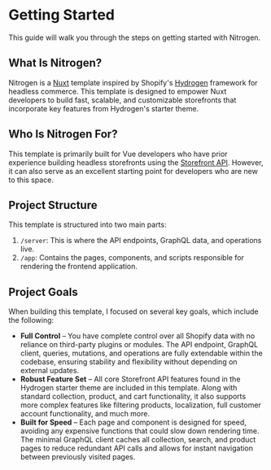 # Getting Started

This guide will walk you through the steps on getting started with Nitrogen.

## What Is Nitrogen?

Nitrogen is a [Nuxt](https://nuxt.com/) template inspired by Shopify's [Hydrogen](https://github.com/Shopify/hydrogen) framework for headless commerce. This template is designed to empower Nuxt developers to build fast, scalable, and customizable storefronts that incorporate key features from Hydrogen's starter theme.

## Who Is Nitrogen For?

This template is primarily built for Vue developers who have prior experience building headless storefronts using the [Storefront API](https://shopify.dev/docs/api/storefront). However, it can also serve as an excellent starting point for developers who are new to this space.

## Project Structure

This template is structured into two main parts:

1. `/server`: This is where the API endpoints, GraphQL data, and operations live.
2. `/app`: Contains the pages, components, and scripts responsible for rendering the frontend application.

## Project Goals

When building this template, I focused on several key goals, which include the following:

- **Full Control** – You have complete control over all Shopify data with no reliance on third-party plugins or modules. The API endpoint, GraphQL client, queries, mutations, and operations are fully extendable within the codebase, ensuring stability and flexibility without depending on external updates.
- **Robust Feature Set** – All core Storefront API features found in the Hydrogen starter theme are included in this template. Along with standard collection, product, and cart functionality, it also supports more complex features like filtering products, localization, full customer account functionality, and much more.
- **Built for Speed** – Each page and component is designed for speed, avoiding any expensive functions that could slow down rendering time. The minimal GraphQL client caches all collection, search, and product pages to reduce redundant API calls and allows for instant navigation between previously visited pages.

